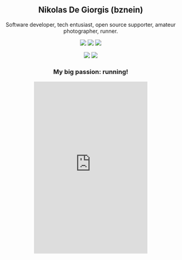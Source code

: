 <div align="center">
  
## Nikolas De Giorgis (bznein)
Software developer, tech entusiast, open source supporter, amateur photographer, runner.

[![](https://img.shields.io/badge/-Linkedin-informational?style=for-the-badge&logo=linkedin&logoColor=white&color=2867B2)](https://www.linkedin.com/in/nikolas-de-giorgis/)
[![](https://img.shields.io/badge/-Telegram-informational?style=for-the-badge&logo=telegram&logoColor=white&color=0088cc)](https://t.me/bznein)
[![](https://img.shields.io/badge/-bznein-black?logo=strava&style=for-the-badge)](https://www.strava.com/athletes/39973540)


[![](https://img.shields.io/badge/-MongoDB-black?style=plastic&logo=MongoDB)](https://www.mongodb.com/)
[![](https://img.shields.io/badge/Emacs-27.1-black?logo=spacemacs&style=plastic)](https://develop.spacemacs.org/)


### My big passion: running!

<iframe height='454' width='300' frameborder='0' allowtransparency='true' scrolling='no' src='https://www.strava.com/athletes/39973540/latest-rides/fa5b24fb6707facb80ccd24b070b67008bfc09a9'></iframe>

</div>
 
